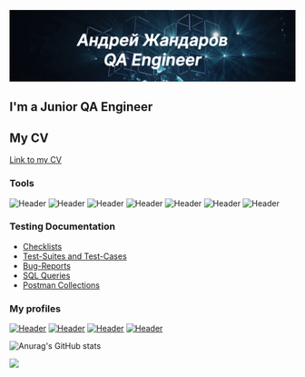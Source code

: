 [![Header](https://github.com/ChosenOnelru/ChosenOnelru/blob/main/assets/Header.png)](https://www.linkedin.com/in/azhandarov/)

## I'm a Junior QA Engineer
## My CV
[Link to my CV](https://docs.google.com/document/d/11xJq3VtOYc-NJ0PhLKbPxyJu1HJoEWfJBVwC-vNc8_E/edit?usp=sharing)

### Tools
![Header](https://img.shields.io/badge/Jira-090909?style=for-the-badge&logo=jira&logoColor=136be1)
![Header](https://img.shields.io/badge/Postman-090909?style=for-the-badge&logo=postman&logoColor=f76935)
![Header](https://img.shields.io/badge/Swagger-090909?style=for-the-badge&logo=swagger&logoColor=7ede2b)
![Header](https://img.shields.io/badge/Github-090909?style=for-the-badge&logo=github&logoColor=8cc4d7)
![Header](https://img.shields.io/badge/Figma-090909?style=for-the-badge&logo=figma&logoColor=7d5fa6)
![Header](https://img.shields.io/badge/PostgreSQL-090909?style=for-the-badge&logo=mysql&logoColor=00618a)
![Header](https://img.shields.io/badge/DevTools-090909?style=for-the-badge&logo=googlechrome&logoColor=2674f2)

### Testing Documentation
- [Checklists](https://github.com/ChosenOnelru/checklist)
- [Test-Suites and Test-Cases](https://github.com/ChosenOnelru/test-cases)
- [Bug-Reports](https://github.com/ChosenOnelru/bug-reports)
- [SQL Queries](https://github.com/ChosenOnelru/SQL)
- [Postman Collections](https://github.com/ChosenOnelru/Postman)

### My profiles
[![Header](https://img.shields.io/badge/Linkedin-090909?style=for-the-badge&logo=linkedin&logoColor=0073b1)](https://www.linkedin.com/in/azhandarov/)
[![Header](https://img.shields.io/badge/Habr-090909?style=for-the-badge)](https://career.habr.com/chosenonelru)
[![Header](https://img.shields.io/badge/TestIO-090909?style=for-the-badge)](https://tester.test.io/profile_pages/chosenonex1)
[![Header](https://img.shields.io/badge/uTest-090909?style=for-the-badge)](https://www.utest.com/profile/ChosenOne)

![Anurag's GitHub stats](https://github-readme-stats.vercel.app/api?username=ChosenOnelru&show_icons=true&theme=radical)

![](https://komarev.com/ghpvc/?username=ChosenOnelru)

